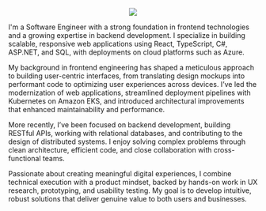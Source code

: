 <!--
**hkedia/hkedia** is a ✨ _special_ ✨ repository because its `README.md` (this file) appears on your GitHub profile.

Here are some ideas to get you started:

- 🔭 I’m currently working on ...
- 👯 I’m looking to collaborate on ...
- 🤔 I’m looking for help with ...
- 💬 Ask me about ...
- 📫 How to reach me: ...
- 😄 Pronouns: ...
- ⚡ Fun fact: ...
-->

<p align="center">
  <img src="https://api.boot.dev/v1/users/public/178b5dc0-8938-4f42-a592-ee33be9ebe8a/thumbnail" >
</p>

I'm a Software Engineer with a strong foundation in frontend technologies and a growing expertise in backend development. I specialize in building scalable, responsive web applications using React, TypeScript, C#, ASP.NET, and SQL, with deployments on cloud platforms such as Azure.

My background in frontend engineering has shaped a meticulous approach to building user-centric interfaces, from translating design mockups into performant code to optimizing user experiences across devices. I’ve led the modernization of web applications, streamlined deployment pipelines with Kubernetes on Amazon EKS, and introduced architectural improvements that enhanced maintainability and performance.

More recently, I’ve been focused on backend development, building RESTful APIs, working with relational databases, and contributing to the design of distributed systems. I enjoy solving complex problems through clean architecture, efficient code, and close collaboration with cross-functional teams.

Passionate about creating meaningful digital experiences, I combine technical execution with a product mindset, backed by hands-on work in UX research, prototyping, and usability testing. My goal is to develop intuitive, robust solutions that deliver genuine value to both users and businesses.

